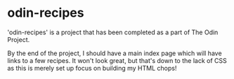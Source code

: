 # odin-recipes

'odin-recipes' is a project that has been completed as a part of The Odin Project. 

By the end of the project, I should have a main index page which will have links to a few recipes. It won't look great, but that's down to the lack of CSS as this is merely set up focus on building my HTML chops!